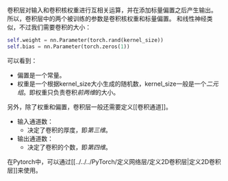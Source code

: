 卷积层对输入和卷积核权重进行互相关运算，并在添加标量偏置之后产生输出。 所以，卷积层中的两个被训练的参数是卷积核权重和标量偏置。
和线性神经类似，不过我们需要卷积的大小：
```python
self.weight = nn.Parameter(torch.rand(kernel_size))
self.bias = nn.Parameter(torch.zeros(1))
```
可以看到：
- 偏置是一个常量。
- 权重是一个根据kernel_size大小生成的随机数，kernel_size一般是一个*二元组*。即权重只负责卷积*前两维*的大小。

另外，除了权重和偏置，卷积层一般还需要定义[[卷积通道]]。
- 输入通道数：
	- 决定了卷积的厚度，即*第三维*。
- 输出通道数：
	- 决定了卷积的个数，即*第四维*。

在Pytorch中，可以通过[[../../../PyTorch/定义网络层/定义2D卷积层|定义2D卷积层]]来使用。
